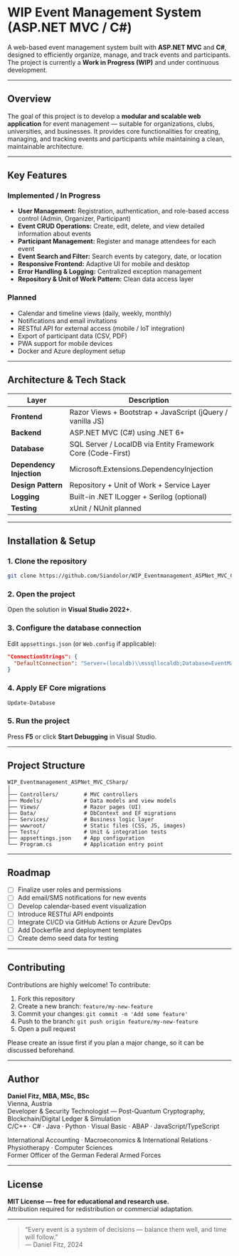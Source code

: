 # WIP Event Management System (ASP.NET MVC / C#)

A web-based event management system built with **ASP.NET MVC** and **C#**, designed to efficiently organize, manage, and track events and participants. The project is currently a **Work in Progress (WIP)** and under continuous development.

---

## Overview

The goal of this project is to develop a **modular and scalable web application** for event management — suitable for organizations, clubs, universities, and businesses. It provides core functionalities for creating, managing, and tracking events and participants while maintaining a clean, maintainable architecture.

---

## Key Features

### Implemented / In Progress
- **User Management:** Registration, authentication, and role-based access control (Admin, Organizer, Participant)
- **Event CRUD Operations:** Create, edit, delete, and view detailed information about events
- **Participant Management:** Register and manage attendees for each event
- **Event Search and Filter:** Search events by category, date, or location
- **Responsive Frontend:** Adaptive UI for mobile and desktop
- **Error Handling & Logging:** Centralized exception management
- **Repository & Unit of Work Pattern:** Clean data access layer

### Planned
- Calendar and timeline views (daily, weekly, monthly)
- Notifications and email invitations
- RESTful API for external access (mobile / IoT integration)
- Export of participant data (CSV, PDF)
- PWA support for mobile devices
- Docker and Azure deployment setup

---

## Architecture & Tech Stack

| Layer | Description |
|-------|--------------|
| **Frontend** | Razor Views + Bootstrap + JavaScript (jQuery / vanilla JS) |
| **Backend** | ASP.NET MVC (C#) using .NET 6+ |
| **Database** | SQL Server / LocalDB via Entity Framework Core (Code-First) |
| **Dependency Injection** | Microsoft.Extensions.DependencyInjection |
| **Design Pattern** | Repository + Unit of Work + Service Layer |
| **Logging** | Built-in .NET ILogger + Serilog (optional) |
| **Testing** | xUnit / NUnit planned |

---

## Installation & Setup

### 1. Clone the repository
```bash
git clone https://github.com/Siandolor/WIP_Eventmanagement_ASPNet_MVC_CSharp.git
```

### 2. Open the project
Open the solution in **Visual Studio 2022+**.

### 3. Configure the database connection
Edit `appsettings.json` (or `Web.config` if applicable):
```json
"ConnectionStrings": {
  "DefaultConnection": "Server=(localdb)\\mssqllocaldb;Database=EventManagementDB;Trusted_Connection=True;MultipleActiveResultSets=true"
}
```

### 4. Apply EF Core migrations
```bash
Update-Database
```

### 5. Run the project
Press **F5** or click **Start Debugging** in Visual Studio.

---

## Project Structure
```
WIP_Eventmanagement_ASPNet_MVC_CSharp/
│
├── Controllers/        # MVC controllers
├── Models/             # Data models and view models
├── Views/              # Razor pages (UI)
├── Data/               # DbContext and EF migrations
├── Services/           # Business logic layer
├── wwwroot/            # Static files (CSS, JS, images)
├── Tests/              # Unit & integration tests
├── appsettings.json    # App configuration
└── Program.cs          # Application entry point
```

---

## Roadmap
- [ ] Finalize user roles and permissions
- [ ] Add email/SMS notifications for new events
- [ ] Develop calendar-based event visualization
- [ ] Introduce RESTful API endpoints
- [ ] Integrate CI/CD via GitHub Actions or Azure DevOps
- [ ] Add Dockerfile and deployment templates
- [ ] Create demo seed data for testing

---

## Contributing

Contributions are highly welcome! To contribute:
1. Fork this repository
2. Create a new branch: `feature/my-new-feature`
3. Commit your changes: `git commit -m 'Add some feature'`
4. Push to the branch: `git push origin feature/my-new-feature`
5. Open a pull request

Please create an issue first if you plan a major change, so it can be discussed beforehand.

---

## Author
**Daniel Fitz, MBA, MSc, BSc**  
Vienna, Austria  
Developer & Security Technologist — Post-Quantum Cryptography, Blockchain/Digital Ledger & Simulation  
C/C++ · C# · Java · Python · Visual Basic · ABAP · JavaScript/TypeScript  

International Accounting · Macroeconomics & International Relations · Physiotherapy · Computer Sciences  
Former Officer of the German Federal Armed Forces

---

## License
**MIT License — free for educational and research use.**  
Attribution required for redistribution or commercial adaptation.

---

> “Every event is a system of decisions — balance them well, and time will follow.”  
> — Daniel Fitz, 2024
